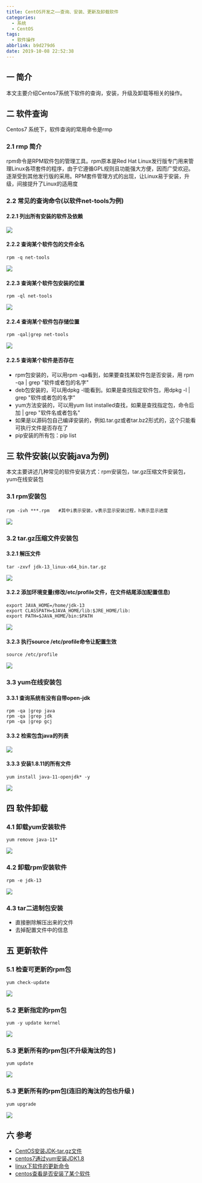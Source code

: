 ```yaml
---
title: CentOS开发之——查询、安装、更新及卸载软件
categories:
  - 系统
  - CentOS
tags:
  - 软件操作
abbrlink: b9d279d6
date: 2019-10-08 22:52:38
---
```

## 一 简介

本文主要介绍Centos7系统下软件的查询，安装，升级及卸载等相关的操作。

<!--more-->

## 二 软件查询
Centos7 系统下，软件查询的常用命令是rmp

### 2.1 rmp 简介
rpm命令是RPM软件包的管理工具。rpm原本是Red Hat Linux发行版专门用来管理Linux各项套件的程序，由于它遵循GPL规则且功能强大方便，因而广受欢迎。逐渐受到其他发行版的采用。RPM套件管理方式的出现，让Linux易于安装，升级，间接提升了Linux的适用度

### 2.2 常见的查询命令(以软件net-tools为例)
#### 2.2.1 列出所有安装的软件及依赖
![][1]

#### 2.2.2 查询某个软件包的文件全名

	rpm -q net-tools 

![][2]

#### 2.2.3 查询某个软件包安装的位置

	rpm -ql net-tools

![][3]


#### 2.2.4 查询某个软件包存储位置

	rpm -qal|grep net-tools
![][4]


#### 2.2.5 查询某个软件是否存在
* rpm包安装的，可以用rpm -qa看到，如果要查找某软件包是否安装，用 rpm -qa | grep "软件或者包的名字"
* deb包安装的，可以用dpkg -l能看到。如果是查找指定软件包，用dpkg -l | grep "软件或者包的名字" 
* yum方法安装的，可以用yum list installed查找，如果是查找指定包，命令后加 | grep "软件名或者包名"
* 如果是以源码包自己编译安装的，例如.tar.gz或者tar.bz2形式的，这个只能看可执行文件是否存在了
*  pip安装的所有包：pip list

## 三 软件安装(以安装java为例)
本文主要讲述几种常见的软件安装方式：rpm安装包，tar.gz压缩文件安装包，yum在线安装包

### 3.1 rpm安装包
	rpm -ivh ***.rpm　　#其中i表示安装，v表示显示安装过程，h表示显示进度

![][5]
### 3.2 tar.gz压缩文件安装包

#### 3.2.1 解压文件
	tar -zxvf jdk-13_linux-x64_bin.tar.gz
![][6]
#### 3.2.2 添加环境变量(修改/etc/profile文件，在文件结尾添加配置信息)

	export JAVA_HOME=/home/jdk-13
	export CLASSPATH=$JAVA_HOME/lib:$JRE_HOME/lib:
	export PATH=$JAVA_HOME/bin:$PATH

![][7]
#### 3.2.3   执行source /etc/profile命令让配置生效

	source /etc/profile 

![][8]
### 3.3 yum在线安装包
#### 3.3.1 查询系统有没有自带open-jdk

	rpm -qa |grep java
	rpm -qa |grep jdk
	rpm -qa |grep gcj

#### 3.3.2 检索包含java的列表
![][9]

#### 3.3.3 安装1.8.11的所有文件 

	yum install java-11-openjdk* -y

![][10]
## 四 软件卸载
### 4.1 卸载yum安装软件
	yum remove java-11*

![][11]

### 4.2 卸载rpm安装软件

	rpm -e jdk-13
![][12]

### 4.3 tar二进制包安装
* 直接删除解压出来的文件
* 去掉配置文件中的信息


## 五 更新软件
### 5.1 检查可更新的rpm包 
	yum check-update 
![][13]
### 5.2 更新指定的rpm包
	yum -y update kernel
![][14]
### 5.3 更新所有的rpm包(不升级淘汰的包 )
	yum update 
![][15]

### 5.3 更新所有的rpm包(连旧的淘汰的包也升级 )
	yum upgrade
![][16]
## 六 参考


* [CentOS安装JDK-tar.gz文件][30]
* [centos7通过yum安装JDK1.8][31]
* [linux下软件的更新命令][32]
* [centos查看是否安装了某个软件][33]





[1]: https://cdn.jsdelivr.net/gh/PGzxc/CDN@master/blog-image/centos7-software-rpm-qa-grep.png
[2]: https://cdn.jsdelivr.net/gh/PGzxc/CDN@master/blog-image/centos7-software-rpm-q.png
[3]: https://cdn.jsdelivr.net/gh/PGzxc/CDN@master/blog-image/centos7-software-rpm-ql.png
[4]: https://cdn.jsdelivr.net/gh/PGzxc/CDN@master/blog-image/centos7-software-rpm-qal-grep.png
[5]: https://cdn.jsdelivr.net/gh/PGzxc/CDN@master/blog-image/centos-software-rpm-ivh.png
[6]: https://cdn.jsdelivr.net/gh/PGzxc/CDN@master/blog-image/centos7-software-tar-zxvf.png
[7]: https://cdn.jsdelivr.net/gh/PGzxc/CDN@master/blog-image/centos7-software-ect-profile-config.png
[8]: https://cdn.jsdelivr.net/gh/PGzxc/CDN@master/blog-image/centos7-software-source-etc-profile.png
[9]: https://cdn.jsdelivr.net/gh/PGzxc/CDN@master/blog-image/centos7-software-yum-list.png
[10]: https://cdn.jsdelivr.net/gh/PGzxc/CDN@master/blog-image/centos7-software-yum-install.png
[11]: https://cdn.jsdelivr.net/gh/PGzxc/CDN@master/blog-image/centos7-software-yum-remove.png
[12]: https://cdn.jsdelivr.net/gh/PGzxc/CDN@master/blog-image/centos7-software-rpm-e-remove.png
[13]: https://cdn.jsdelivr.net/gh/PGzxc/CDN@master/blog-image/centos7-software-check-update.png
[14]: https://cdn.jsdelivr.net/gh/PGzxc/CDN@master/blog-image/centos7-software-yum-update.png
[15]: https://cdn.jsdelivr.net/gh/PGzxc/CDN@master/blog-image/centos7-software-yum-update-all.png
[16]: https://cdn.jsdelivr.net/gh/PGzxc/CDN@master/blog-image/centos7-software-yum-upgrade-all.png


[30]: https://www.cnblogs.com/zhi-leaf/p/10315125.html
[31]: https://www.cnblogs.com/wlsblog/p/7908348.html
[32]: https://blog.csdn.net/mier9042/article/details/80612707
[33]: https://blog.csdn.net/zhangjianming2018/article/details/80382082